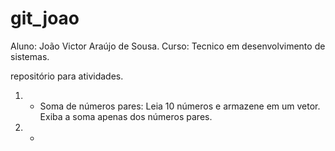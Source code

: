 # git_joao

Aluno: João Victor Araújo de Sousa.
Curso: Tecnico em desenvolvimento de sistemas.

repositório para atividades.

1) - Soma de números pares: Leia 10 números e armazene em um vetor. Exiba a soma apenas dos números pares.

2) - 
